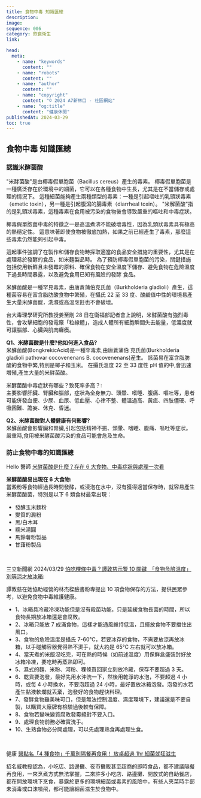 ```yaml
---
title: 食物中毒 知識匯總
description:
image:
sequence: 006
category: 飲食衛生
link:

head:
  meta:
    - name: "keywords"
      content: ""
    - name: "robots"
      content: ""
    - name: "author"
      content: ""
    - name: "copyright"
      content: "© 2024 A7新林口 - 社區網站"
    - name: "og:title"
      content: "健康休閒"
publishedAt: 2024-03-29
toc: true
---
```


## 食物中毒 知識匯總

### 認識米酵菌酸

"米酵菌酸"是由椰毒假單胞菌（Bacillus cereus）產生的毒素。 椰毒假單胞菌是一種廣泛存在於環境中的細菌，它可以在各種食物中生長，尤其是在不當儲存或處理的情況下。 這種細菌能夠產生兩種類型的毒素：一種是引起嘔吐的乳頭狀毒素（emetic toxin），另一種是引起腹瀉的腸毒素（diarrheal toxin）。 "米解菌酸"指的是乳頭狀毒素，這種毒素在食用被污染的食物後會導致嚴重的嘔吐和中毒症狀。

椰毒假單胞菌中毒的特徵之一是高溫煮沸不能破壞毒性，因為乳頭狀毒素具有極高的熱穩定性。 這意味著即使食物被徹底加熱，如果之前已經產生了毒素，那麼這些毒素仍然能夠引起中毒。

這起事件強調了在製作和儲存食物時採取適當的食品安全措施的重要性，尤其是在處理易於發酵的食品，如米麵製品時。 為了預防椰毒假單胞菌的污染，關鍵措施包括使用新鮮且未發霉的原料、確保食物在安全溫度下儲存、避免食物在危險溫度下過長時間暴露，以及避免食用已知有風險的發酵 食品。

米酵菌酸是一種罕見毒素，由唐蒼蒲伯克氏菌（Burkholderia gladioli）產生，這種菌容易在富含脂肪酸食物中繁殖，在攝氏 22 至 33 度、酸鹼值中性的環境易產生大量米酵菌酸，洗滌或高溫烹飪也不會破壞。

台大毒理學研究所教授姜至剛 28 日在衛福部記者會上說明，米酵菌酸有強烈毒性，會攻擊細胞的發電廠「粒線體」，造成人體所有細胞瞬間失去能量，低濃度就可讓腦部、心臟與肌肉癱瘓。

**Q1、米酵菌酸是什麼?他如何進入食品?**  
米酵菌酸(BongkrekicAcid)是一種罕毒素,由唐蒼蒲伯
克氏菌(Burkholderia gladioli pathovar cocovenenans B. cocovenenans)産生。
該菌易在富含脂肪酸的食物中繁,特別是椰子和玉米。 在攝氏溫度 22 至 33 度性 pH 值的中,會迅速增殖,產生大量的米酵菌酸。

米酵菌酸中毒症狀有哪些？致死率多高？:  
主要影響肝臟、腎臟和腦部，症狀為全身無力、頭暈、嗜睡、腹痛、嘔吐等，患者可能併發血便、少尿、血尿、低血壓、心律不整、體溫過高、黃疸、四肢僵硬、呼吸困難、譫妄、休克、昏迷。

**Q2、米酵菌酸對人體健康有何影響?**  
米酵菌酸會影響臟和腎臟,引起包括精神不振、頭暈、嗜睡、腹痛、嘔吐等症狀。
嚴重時,食用被米酵菌酸污染的食品可能會危及生命。

### 防止食物中毒的知識匯總

Hello 醫師 <a href="https://helloyishi.com.tw/infectious-diseases/foodborne-infections/bongkrekic-acid/">米酵菌酸是什麼？存在 6 大食物、中毒症狀與處理一次看</a>

**米酵菌酸易出現在 6 大食物:**  
當澱粉等食物經過長時間發酵，或浸泡在水中，沒有獲得適當保存時，就容易產生米酵菌酸菌，特別是以下 6 類食材最常出現：

- 發酵玉米麵粉
- 變質的澱粉
- 黑/白木耳
- 糯米湯圓
- 馬鈴薯粉製品
- 甘藷粉製品

<br>

三立新聞網 2024/03/29 <a href="https://today.line.me/tw/v2/article/OpzyxBE">怕吃粿條中毒？譚敦慈示警 10 關鍵　「食物危險溫度」別等涼才放冰箱</a>:

譚敦慈在她協助經營的林杰樑臉書粉專提出 10 項食物保存的方法，提供民眾參考，以避免食物中毒維護健康。

- 1、冰箱具冷藏冷凍功能但是沒有殺菌功能，只是延緩食物長菌的時間，所以食物長期放冰箱還是會腐敗。
- 2、冰箱只能放 7 成滿食物，這樣才能通風維持低溫，且擺放食物不要擋住出風口。
- 3、食物的危險溫度是攝氏 7-60℃，若要冰存的食物，不需要放涼再放冰箱，以手碰觸容器覺得熱不燙手，就大約是 65℃ 左右就可以放冰箱。
- 4、當天煮的米飯沒吃完，可在熱的時候（如前述溫度）用保鮮盒盛裝封好放冰箱冷凍，要吃時再蒸熟即可。
- 5、濕式的麵、米粉、河粉、粿條買回家立刻放冷藏，保存不要超過 3 天。
- 6、乾貨要泡發，最好先用水沖洗一下，然後用乾淨的水泡，不要超過 4 小時，或每 4 小時換水，不要泡超過 24 小時，最好置放冰箱泡發。泡發的水若產生黏液軟爛就丟棄，泡發好的食物趕快料理。
- 7、發酵食物雖美味可口，但是無法控制溫度、濕度環境下，建議還是不要自製，以購買大廠牌有檢驗過後較有保障。
- 8、食物若變味變質腐敗發霉絕對不要入口。
- 9、處理食物前務必確實洗手。
- 10、生熟食物必分開處理，可以先處理熟食再處理生食。

<br>

健康 <a href="https://today.line.me/tw/v2/article/3NRy77B">醫點名「4 種食物」千萬別隔餐再食用！ 放桌超過 1hr 細菌就狂滋生</a>

招名威教授認為，小吃店、路邊攤、夜市攤販甚至超商的即時食品，都不建議隔餐再食用，一來烹煮方式無法掌握，二來許多小吃店、路邊攤、開放式的自助餐店，都在開放環境下烹食，暴露於更多的環境細菌或毒素的風險中，有些人夾菜時手部未消毒或口沫噴飛，都可能讓細菌滋生於食物中。
